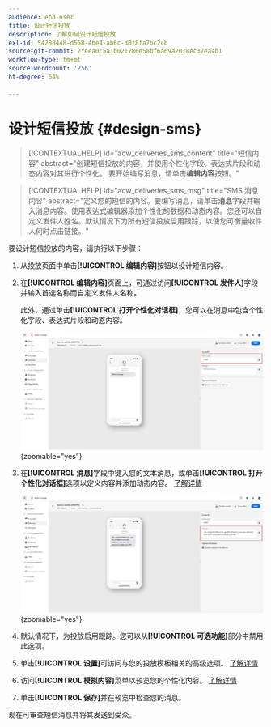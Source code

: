 ```yaml
---
audience: end-user
title: 设计短信投放
description: 了解如何设计短信投放
exl-id: 54288448-d568-4be4-ab6c-d0f8fa7bc2cb
source-git-commit: 2feea0c5a1b021786e58bf6a69a2018ec37ea4b1
workflow-type: tm+mt
source-wordcount: '256'
ht-degree: 64%

---
```


# 设计短信投放 {#design-sms}

>[!CONTEXTUALHELP]
>id="acw_deliveries_sms_content"
>title="短信内容"
>abstract="创建短信投放的内容，并使用个性化字段、表达式片段和动态内容对其进行个性化。 要开始编写消息，请单击&#x200B;**编辑内容**&#x200B;按钮。"

>[!CONTEXTUALHELP]
>id="acw_deliveries_sms_msg"
>title="SMS 消息内容"
>abstract="定义您的短信的内容。要编写消息，请单击&#x200B;**消息**&#x200B;字段并输入消息内容。使用表达式编辑器添加个性化的数据和动态内容。您还可以自定义发件人姓名。默认情况下为所有短信投放启用跟踪，以使您可衡量收件人何时点击链接。"

要设计短信投放的内容，请执行以下步骤：

1. 从投放页面中单击&#x200B;**[!UICONTROL 编辑内容]**&#x200B;按钮以设计短信内容。

1. 在&#x200B;**[!UICONTROL 编辑内容]**&#x200B;页面上，可通过访问&#x200B;**[!UICONTROL 发件人]**&#x200B;字段并输入首选名称而自定义发件人名称。

   此外，通过单击&#x200B;**[!UICONTROL 打开个性化对话框]**，您可以在消息中包含个性化字段、表达式片段和动态内容。

   ![](assets/sms_content_1.png){zoomable="yes"}

1. 在&#x200B;**[!UICONTROL 消息]**&#x200B;字段中键入您的文本消息，或单击&#x200B;**[!UICONTROL 打开个性化对话框]**&#x200B;选项以定义内容并添加动态内容。 [了解详情](../personalization/gs-personalization.md)

   ![](assets/sms_content_2.png){zoomable="yes"}

1. 默认情况下，为投放启用跟踪。您可以从&#x200B;**[!UICONTROL 可选功能]**&#x200B;部分中禁用此选项。

1. 单击&#x200B;**[!UICONTROL 设置]**&#x200B;可访问与您的投放模板相关的高级选项。 [了解详情](../advanced-settings/delivery-settings.md)

1. 访问&#x200B;**[!UICONTROL 模拟内容]**&#x200B;菜单以预览您的个性化内容。 [了解详情](send-sms.md#preview-sms)

1. 单击&#x200B;**[!UICONTROL 保存]**&#x200B;并在预览中检查您的消息。

现在可审查短信消息并将其发送到受众。
